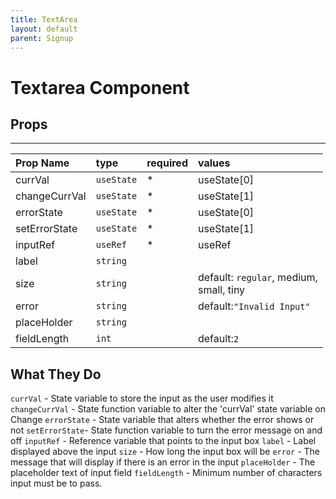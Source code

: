 ```yaml
---
title: TextArea
layout: default
parent: Signup
---
```


# Textarea Component

## Props 
----
| Prop Name       | type       | required | values                                    |
|:----------------|:-----------|:---------|:------------------------------------------|
| currVal         | `useState` |*         | useState[0]                               |
| changeCurrVal   | `useState` |*         | useState[1]                               |
| errorState      | `useState` |*         | useState[0]                               |
| setErrorState   | `useState` |*         | useState[1]                               |
| inputRef        | `useRef`   |*         | useRef                                    |
| label           | `string`   |          |                                           |
| size            | `string`   |          |default: `regular`, medium,<br> small, tiny|
| error           | `string`   |          |default:`"Invalid Input"`                  |
| placeHolder     | `string`   |          |                                           |
| fieldLength     | `int`      |          |default:`2`                                |

## What They Do

`currVal` - State variable to store the input as the user modifies it
`changeCurrVal` - State function variable to alter the 'currVal' state variable on Change
`errorState` - State variable that alters whether the error shows or not
`setErrorState`- State function variable to turn the error message on and off
`inputRef` - Reference variable that points to the input box
`label` - Label displayed above the input 
`size` - How long the input box will be
`error` - The message that will display if there is an error in the input
`placeHolder` - The placeholder text of input field
`fieldLength` - Minimum number of characters input must be to pass. 